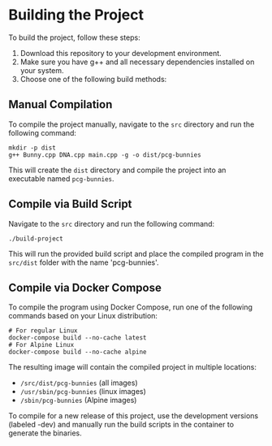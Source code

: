 # Building the Project

To build the project, follow these steps:

1. Download this repository to your development environment.
2. Make sure you have g++ and all necessary dependencies installed on your system.
3. Choose one of the following build methods:

## Manual Compilation

To compile the project manually, navigate to the `src` directory and run the following command:

```SHELL
mkdir -p dist
g++ Bunny.cpp DNA.cpp main.cpp -g -o dist/pcg-bunnies
```

This will create the `dist` directory and compile the project into an executable named `pcg-bunnies`.
 
## Compile via Build Script
Navigate to the `src` directory and run the following command:

```SHELL
./build-project
```

This will run the provided build script and place the compiled program in the `src/dist` folder with the name 'pcg-bunnies'.
 
## Compile via Docker Compose

To compile the program using Docker Compose, run one of the following commands based on your Linux distribution:

```SHELL
# For regular Linux
docker-compose build --no-cache latest
# For Alpine Linux
docker-compose build --no-cache alpine
```
 
The resulting image will contain the compiled project in multiple locations:

- `/src/dist/pcg-bunnies` (all images)
- `/usr/sbin/pcg-bunnies` (linux images)
- `/sbin/pcg-bunnies` (Alpine images)
 
To compile for a new release of this project, use the development versions (labeled -dev) and manually run the build scripts in the container to generate the binaries.